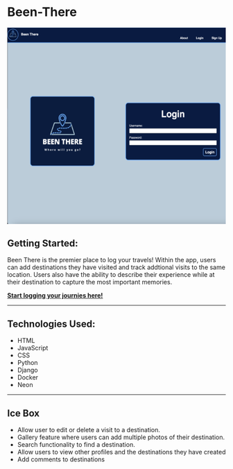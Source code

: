 # Been-There

![Been There Sceenshot](main_app/static/images/screenshot.png)

## Getting Started: 

Been There is the premier place to log your travels! Within the app, users can add destinations they have visited and track addtional visits to the same location. Users also have the ability to describe their experience while at their destination to capture the most important memories. 

[**Start logging your journies here!**](https://been-there.fly.dev/)

---

## Technologies Used: 

- HTML
- JavaScript
- CSS 
- Python
- Django
- Docker
- Neon

---

## Ice Box 

- Allow user to edit or delete a visit to a destination.
- Gallery feature where users can add multiple photos of their destination.
- Search functionality to find a destination. 
- Allow users to view other profiles and the destinations they have created
- Add comments to destinations

